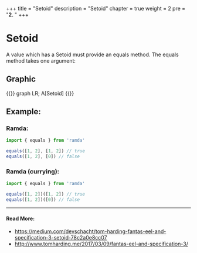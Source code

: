 +++
title = "Setoid"
description = "Setoid"
chapter = true
weight = 2
pre = "<b>2. </b>"
+++

# Setoid
A value which has a Setoid must provide an equals method. The equals method takes one argument:

## Graphic
{{<mermaid align="center">}}
graph LR;
    A[Setoid]
{{</mermaid>}}

## Example:

### Ramda:
```js
import { equals } from 'ramda'

equals([1, 2], [1, 2]) // true
equals([1, 2], [0]) // false
```

### Ramda (currying):
```js
import { equals } from 'ramda'

equals([1, 2])([1, 2]) // true
equals([1, 2])([0]) // false
```

---
#### Read More:
- https://medium.com/devschacht/tom-harding-fantas-eel-and-specification-3-setoid-78c2a0e8cc07
- http://www.tomharding.me/2017/03/09/fantas-eel-and-specification-3/
